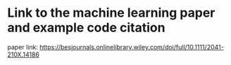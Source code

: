 # Link to the machine learning paper and example code citation

paper link: https://besjournals.onlinelibrary.wiley.com/doi/full/10.1111/2041-210X.14186
